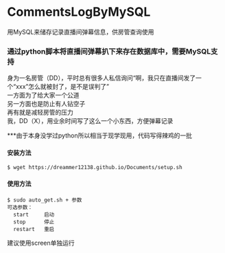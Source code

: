# CommentsLogByMySQL
用MySQL来储存记录直播间弹幕信息，供房管查询使用
### 通过python脚本将直播间弹幕扒下来存在数据库中，**需要MySQL支持**

身为一名房管（DD），平时总有很多人私信询问“啊，我只在直播间发了一个“xxx”怎么就被封了，是不是误判了”  
一方面为了给大家一个公道  
另一方面也是防止有人钻空子  
再有就是减轻房管的压力  
我，DD（X），用业余时间写了这么一个小东西，方便弹幕记录  
  
***由于本身没学过python所以相当于现学现用，代码写得辣鸡的一批  
  
#### 安装方法
```
$ wget https://dreammer12138.github.io/Documents/setup.sh
```

#### 使用方法
```
$ sudo auto_get.sh + 参数  
可选参数：  
  start     启动
  stop      停止
  restart   重启
```
建议使用screen单独运行
